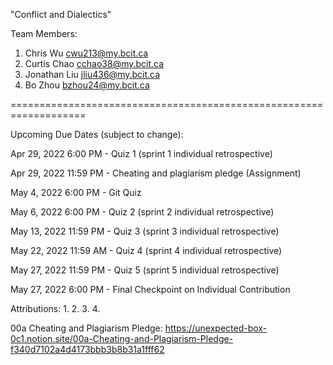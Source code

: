 "Conflict and Dialectics" 

Team Members:
1. Chris Wu         cwu213@my.bcit.ca
2. Curtis Chao      cchao38@my.bcit.ca
3. Jonathan Liu     jliu436@my.bcit.ca
4. Bo Zhou          bzhou24@my.bcit.ca

===================================================================

Upcoming Due Dates (subject to change):

Apr 29, 2022 6:00 PM - Quiz 1 (sprint 1 individual retrospective)

Apr 29, 2022 11:59 PM - Cheating and plagiarism pledge (Assignment)

May 4, 2022 6:00 PM - Git Quiz

May 6, 2022 6:00 PM - Quiz 2 (sprint 2 individual retrospective)

May 13, 2022 11:59 PM - Quiz 3 (sprint 3 individual retrospective)

May 22, 2022 11:59 AM - Quiz 4 (sprint 4 individual retrospective)

May 27, 2022 11:59 PM - Quiz 5 (sprint 5 individual retrospective)

May 27, 2022 6:00 PM - Final Checkpoint on Individual Contribution



Attributions:
1.
2.
3.
4.

00a Cheating and Plagiarism Pledge: https://unexpected-box-0c1.notion.site/00a-Cheating-and-Plagiarism-Pledge-f340d7102a4d4173bbb3b8b31a1fff62

